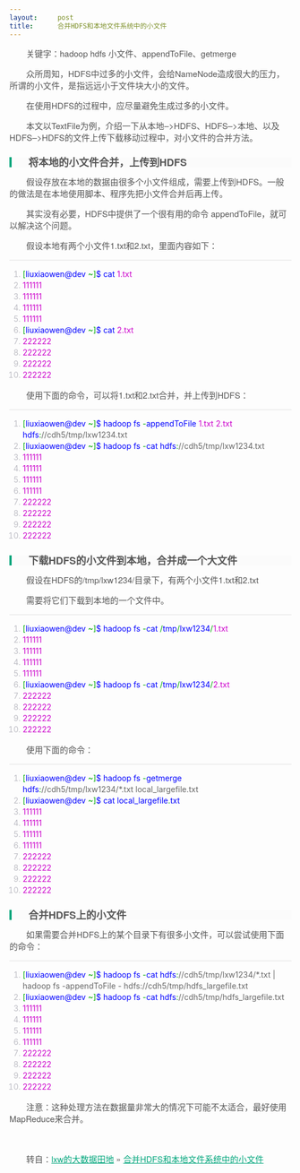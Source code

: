 ```yaml
---
layout:     post
title:      合并HDFS和本地文件系统中的小文件
---
```

<div id="article_content" class="article_content clearfix csdn-tracking-statistics" data-pid="blog" data-mod="popu_307" data-dsm="post">
								            <link rel="stylesheet" href="https://csdnimg.cn/release/phoenix/template/css/ck_htmledit_views-f76675cdea.css">
						<div class="htmledit_views" id="content_views">
                
<p style="color:rgb(85,85,85);font-family:'Microsoft Yahei', 'Helvetica Neue', Helvetica, Arial, sans-serif;font-size:15px;text-indent:30px;">
关键字：hadoop hdfs 小文件、appendToFile、getmerge</p>
<p style="color:rgb(85,85,85);font-family:'Microsoft Yahei', 'Helvetica Neue', Helvetica, Arial, sans-serif;font-size:15px;text-indent:30px;">
众所周知，HDFS中过多的小文件，会给NameNode造成很大的压力，所谓的小文件，是指远远小于文件块大小的文件。</p>
<p style="color:rgb(85,85,85);font-family:'Microsoft Yahei', 'Helvetica Neue', Helvetica, Arial, sans-serif;font-size:15px;text-indent:30px;">
在使用HDFS的过程中，应尽量避免生成过多的小文件。</p>
<p style="color:rgb(85,85,85);font-family:'Microsoft Yahei', 'Helvetica Neue', Helvetica, Arial, sans-serif;font-size:15px;text-indent:30px;">
本文以TextFile为例，介绍一下从本地–&gt;HDFS、HDFS–&gt;本地、以及HDFS–&gt;HDFS的文件上传下载移动过程中，对小文件的合并方法。</p>
<h2 style="line-height:18px;color:rgb(85,85,85);font-size:18px;border-left:4px solid rgb(0,166,124);background-color:rgb(251,251,251);font-family:'Microsoft Yahei', 'Helvetica Neue', Helvetica, Arial, sans-serif;text-indent:30px;">
将本地的小文件合并，上传到HDFS</h2>
<p style="color:rgb(85,85,85);font-family:'Microsoft Yahei', 'Helvetica Neue', Helvetica, Arial, sans-serif;font-size:15px;text-indent:30px;">
假设存放在本地的数据由很多个小文件组成，需要上传到HDFS。一般的做法是在本地使用脚本、程序先把小文件合并后再上传。</p>
<p style="color:rgb(85,85,85);font-family:'Microsoft Yahei', 'Helvetica Neue', Helvetica, Arial, sans-serif;font-size:15px;text-indent:30px;">
其实没有必要，HDFS中提供了一个很有用的命令 appendToFile，就可以解决这个问题。</p>
<p style="color:rgb(85,85,85);font-family:'Microsoft Yahei', 'Helvetica Neue', Helvetica, Arial, sans-serif;font-size:15px;text-indent:30px;">
假设本地有两个小文件1.txt和2.txt，里面内容如下：</p>
<pre class="prettyprint linenums" style="color:rgb(68,68,68);font-size:14px;line-height:20px;background-color:rgb(248,248,248);border:1px solid rgb(238,238,238);overflow:hidden;text-indent:30px;font-family:Consolas, 'Bitstream Vera Sans Mono', 'Courier New', Courier, monospace !important;"></pre><ol class="linenums" style="list-style:none;"><li class="L0" style="line-height:20px;text-indent:0px;color:rgb(190,190,197);margin-left:0px;list-style:decimal;"><span class="pun" style="color:rgb(0,170,0);">[</span><span class="pln" style="color:rgb(0,0,255);">liuxiaowen@dev </span><span class="pun" style="color:rgb(0,170,0);">~]</span><span class="pln" style="color:rgb(0,0,255);">$ cat </span><span class="lit" style="color:rgb(204,0,204);">1.txt</span><span class="pln" style="color:rgb(0,0,255);"> </span></li><li class="L1" style="line-height:20px;text-indent:0px;color:rgb(190,190,197);margin-left:0px;list-style:decimal;"><span class="lit" style="color:rgb(204,0,204);">111111</span></li><li class="L2" style="line-height:20px;text-indent:0px;color:rgb(190,190,197);margin-left:0px;list-style:decimal;"><span class="lit" style="color:rgb(204,0,204);">111111</span></li><li class="L3" style="line-height:20px;text-indent:0px;color:rgb(190,190,197);margin-left:0px;list-style:decimal;"><span class="lit" style="color:rgb(204,0,204);">111111</span></li><li class="L4" style="line-height:20px;text-indent:0px;color:rgb(190,190,197);margin-left:0px;list-style:decimal;"><span class="lit" style="color:rgb(204,0,204);">111111</span></li><li class="L5" style="line-height:20px;text-indent:0px;color:rgb(190,190,197);margin-left:0px;list-style:decimal;"><span class="pun" style="color:rgb(0,170,0);">[</span><span class="pln" style="color:rgb(0,0,255);">liuxiaowen@dev </span><span class="pun" style="color:rgb(0,170,0);">~]</span><span class="pln" style="color:rgb(0,0,255);">$ cat </span><span class="lit" style="color:rgb(204,0,204);">2.txt</span><span class="pln" style="color:rgb(0,0,255);"> </span></li><li class="L6" style="line-height:20px;text-indent:0px;color:rgb(190,190,197);margin-left:0px;list-style:decimal;"><span class="lit" style="color:rgb(204,0,204);">222222</span></li><li class="L7" style="line-height:20px;text-indent:0px;color:rgb(190,190,197);margin-left:0px;list-style:decimal;"><span class="lit" style="color:rgb(204,0,204);">222222</span></li><li class="L8" style="line-height:20px;text-indent:0px;color:rgb(190,190,197);margin-left:0px;list-style:decimal;"><span class="lit" style="color:rgb(204,0,204);">222222</span></li><li class="L9" style="line-height:20px;text-indent:0px;color:rgb(190,190,197);margin-left:0px;list-style:decimal;"><span class="lit" style="color:rgb(204,0,204);">222222</span></li></ol>
<p style="color:rgb(85,85,85);font-family:'Microsoft Yahei', 'Helvetica Neue', Helvetica, Arial, sans-serif;font-size:15px;text-indent:30px;">
使用下面的命令，可以将1.txt和2.txt合并，并上传到HDFS：</p>
<pre class="prettyprint linenums" style="color:rgb(68,68,68);font-size:14px;line-height:20px;background-color:rgb(248,248,248);border:1px solid rgb(238,238,238);overflow:hidden;text-indent:30px;font-family:Consolas, 'Bitstream Vera Sans Mono', 'Courier New', Courier, monospace !important;"></pre><ol class="linenums" style="list-style:none;"><li class="L0" style="line-height:20px;text-indent:0px;color:rgb(190,190,197);margin-left:0px;list-style:decimal;"><span class="pun" style="color:rgb(0,170,0);">[</span><span class="pln" style="color:rgb(0,0,255);">liuxiaowen@dev </span><span class="pun" style="color:rgb(0,170,0);">~]</span><span class="pln" style="color:rgb(0,0,255);">$ hadoop fs </span><span class="pun" style="color:rgb(0,170,0);">-</span><span class="pln" style="color:rgb(0,0,255);">appendToFile </span><span class="lit" style="color:rgb(204,0,204);">1.txt</span><span class="pln" style="color:rgb(0,0,255);"> </span><span class="lit" style="color:rgb(204,0,204);">2.txt</span><span class="pln" style="color:rgb(0,0,255);"> hdfs</span><span class="pun" style="color:rgb(0,170,0);">:</span><span class="com" style="color:rgb(102,102,102);">//cdh5/tmp/lxw1234.txt</span></li><li class="L1" style="line-height:20px;text-indent:0px;color:rgb(190,190,197);margin-left:0px;list-style:decimal;"><span class="pun" style="color:rgb(0,170,0);">[</span><span class="pln" style="color:rgb(0,0,255);">liuxiaowen@dev </span><span class="pun" style="color:rgb(0,170,0);">~]</span><span class="pln" style="color:rgb(0,0,255);">$ hadoop fs </span><span class="pun" style="color:rgb(0,170,0);">-</span><span class="pln" style="color:rgb(0,0,255);">cat hdfs</span><span class="pun" style="color:rgb(0,170,0);">:</span><span class="com" style="color:rgb(102,102,102);">//cdh5/tmp/lxw1234.txt</span></li><li class="L2" style="line-height:20px;text-indent:0px;color:rgb(190,190,197);margin-left:0px;list-style:decimal;"><span class="lit" style="color:rgb(204,0,204);">111111</span></li><li class="L3" style="line-height:20px;text-indent:0px;color:rgb(190,190,197);margin-left:0px;list-style:decimal;"><span class="lit" style="color:rgb(204,0,204);">111111</span></li><li class="L4" style="line-height:20px;text-indent:0px;color:rgb(190,190,197);margin-left:0px;list-style:decimal;"><span class="lit" style="color:rgb(204,0,204);">111111</span></li><li class="L5" style="line-height:20px;text-indent:0px;color:rgb(190,190,197);margin-left:0px;list-style:decimal;"><span class="lit" style="color:rgb(204,0,204);">111111</span></li><li class="L6" style="line-height:20px;text-indent:0px;color:rgb(190,190,197);margin-left:0px;list-style:decimal;"><span class="lit" style="color:rgb(204,0,204);">222222</span></li><li class="L7" style="line-height:20px;text-indent:0px;color:rgb(190,190,197);margin-left:0px;list-style:decimal;"><span class="lit" style="color:rgb(204,0,204);">222222</span></li><li class="L8" style="line-height:20px;text-indent:0px;color:rgb(190,190,197);margin-left:0px;list-style:decimal;"><span class="lit" style="color:rgb(204,0,204);">222222</span></li><li class="L9" style="line-height:20px;text-indent:0px;color:rgb(190,190,197);margin-left:0px;list-style:decimal;"><span class="lit" style="color:rgb(204,0,204);">222222</span></li></ol>
<h2 style="line-height:18px;color:rgb(85,85,85);font-size:18px;border-left:4px solid rgb(0,166,124);background-color:rgb(251,251,251);font-family:'Microsoft Yahei', 'Helvetica Neue', Helvetica, Arial, sans-serif;text-indent:30px;">
下载HDFS的小文件到本地，合并成一个大文件</h2>
<p style="color:rgb(85,85,85);font-family:'Microsoft Yahei', 'Helvetica Neue', Helvetica, Arial, sans-serif;font-size:15px;text-indent:30px;">
假设在HDFS的/tmp/lxw1234/目录下，有两个小文件1.txt和2.txt</p>
<p style="color:rgb(85,85,85);font-family:'Microsoft Yahei', 'Helvetica Neue', Helvetica, Arial, sans-serif;font-size:15px;text-indent:30px;">
需要将它们下载到本地的一个文件中。</p>
<pre class="prettyprint linenums" style="color:rgb(68,68,68);font-size:14px;line-height:20px;background-color:rgb(248,248,248);border:1px solid rgb(238,238,238);overflow:hidden;text-indent:30px;font-family:Consolas, 'Bitstream Vera Sans Mono', 'Courier New', Courier, monospace !important;"></pre><ol class="linenums" style="list-style:none;"><li class="L0" style="line-height:20px;text-indent:0px;color:rgb(190,190,197);margin-left:0px;list-style:decimal;"><span class="pun" style="color:rgb(0,170,0);">[</span><span class="pln" style="color:rgb(0,0,255);">liuxiaowen@dev </span><span class="pun" style="color:rgb(0,170,0);">~]</span><span class="pln" style="color:rgb(0,0,255);">$ hadoop fs </span><span class="pun" style="color:rgb(0,170,0);">-</span><span class="pln" style="color:rgb(0,0,255);">cat </span><span class="pun" style="color:rgb(0,170,0);">/</span><span class="pln" style="color:rgb(0,0,255);">tmp</span><span class="pun" style="color:rgb(0,170,0);">/</span><span class="pln" style="color:rgb(0,0,255);">lxw1234</span><span class="pun" style="color:rgb(0,170,0);">/</span><span class="lit" style="color:rgb(204,0,204);">1.txt</span></li><li class="L1" style="line-height:20px;text-indent:0px;color:rgb(190,190,197);margin-left:0px;list-style:decimal;"><span class="lit" style="color:rgb(204,0,204);">111111</span></li><li class="L2" style="line-height:20px;text-indent:0px;color:rgb(190,190,197);margin-left:0px;list-style:decimal;"><span class="lit" style="color:rgb(204,0,204);">111111</span></li><li class="L3" style="line-height:20px;text-indent:0px;color:rgb(190,190,197);margin-left:0px;list-style:decimal;"><span class="lit" style="color:rgb(204,0,204);">111111</span></li><li class="L4" style="line-height:20px;text-indent:0px;color:rgb(190,190,197);margin-left:0px;list-style:decimal;"><span class="lit" style="color:rgb(204,0,204);">111111</span></li><li class="L5" style="line-height:20px;text-indent:0px;color:rgb(190,190,197);margin-left:0px;list-style:decimal;"><span class="pun" style="color:rgb(0,170,0);">[</span><span class="pln" style="color:rgb(0,0,255);">liuxiaowen@dev </span><span class="pun" style="color:rgb(0,170,0);">~]</span><span class="pln" style="color:rgb(0,0,255);">$ hadoop fs </span><span class="pun" style="color:rgb(0,170,0);">-</span><span class="pln" style="color:rgb(0,0,255);">cat </span><span class="pun" style="color:rgb(0,170,0);">/</span><span class="pln" style="color:rgb(0,0,255);">tmp</span><span class="pun" style="color:rgb(0,170,0);">/</span><span class="pln" style="color:rgb(0,0,255);">lxw1234</span><span class="pun" style="color:rgb(0,170,0);">/</span><span class="lit" style="color:rgb(204,0,204);">2.txt</span></li><li class="L6" style="line-height:20px;text-indent:0px;color:rgb(190,190,197);margin-left:0px;list-style:decimal;"><span class="lit" style="color:rgb(204,0,204);">222222</span></li><li class="L7" style="line-height:20px;text-indent:0px;color:rgb(190,190,197);margin-left:0px;list-style:decimal;"><span class="lit" style="color:rgb(204,0,204);">222222</span></li><li class="L8" style="line-height:20px;text-indent:0px;color:rgb(190,190,197);margin-left:0px;list-style:decimal;"><span class="lit" style="color:rgb(204,0,204);">222222</span></li><li class="L9" style="line-height:20px;text-indent:0px;color:rgb(190,190,197);margin-left:0px;list-style:decimal;"><span class="lit" style="color:rgb(204,0,204);">222222</span></li></ol>
<p style="color:rgb(85,85,85);font-family:'Microsoft Yahei', 'Helvetica Neue', Helvetica, Arial, sans-serif;font-size:15px;text-indent:30px;">
使用下面的命令：</p>
<pre class="prettyprint linenums" style="color:rgb(68,68,68);font-size:14px;line-height:20px;background-color:rgb(248,248,248);border:1px solid rgb(238,238,238);overflow:hidden;text-indent:30px;font-family:Consolas, 'Bitstream Vera Sans Mono', 'Courier New', Courier, monospace !important;"></pre><ol class="linenums" style="list-style:none;"><li class="L0" style="line-height:20px;text-indent:0px;color:rgb(190,190,197);margin-left:0px;list-style:decimal;"><span class="pun" style="color:rgb(0,170,0);">[</span><span class="pln" style="color:rgb(0,0,255);">liuxiaowen@dev </span><span class="pun" style="color:rgb(0,170,0);">~]</span><span class="pln" style="color:rgb(0,0,255);">$ hadoop fs </span><span class="pun" style="color:rgb(0,170,0);">-</span><span class="pln" style="color:rgb(0,0,255);">getmerge hdfs</span><span class="pun" style="color:rgb(0,170,0);">:</span><span class="com" style="color:rgb(102,102,102);">//cdh5/tmp/lxw1234/*.txt local_largefile.txt</span></li><li class="L1" style="line-height:20px;text-indent:0px;color:rgb(190,190,197);margin-left:0px;list-style:decimal;"><span class="pun" style="color:rgb(0,170,0);">[</span><span class="pln" style="color:rgb(0,0,255);">liuxiaowen@dev </span><span class="pun" style="color:rgb(0,170,0);">~]</span><span class="pln" style="color:rgb(0,0,255);">$ cat local_largefile</span><span class="pun" style="color:rgb(0,170,0);">.</span><span class="pln" style="color:rgb(0,0,255);">txt </span></li><li class="L2" style="line-height:20px;text-indent:0px;color:rgb(190,190,197);margin-left:0px;list-style:decimal;"><span class="lit" style="color:rgb(204,0,204);">111111</span></li><li class="L3" style="line-height:20px;text-indent:0px;color:rgb(190,190,197);margin-left:0px;list-style:decimal;"><span class="lit" style="color:rgb(204,0,204);">111111</span></li><li class="L4" style="line-height:20px;text-indent:0px;color:rgb(190,190,197);margin-left:0px;list-style:decimal;"><span class="lit" style="color:rgb(204,0,204);">111111</span></li><li class="L5" style="line-height:20px;text-indent:0px;color:rgb(190,190,197);margin-left:0px;list-style:decimal;"><span class="lit" style="color:rgb(204,0,204);">111111</span></li><li class="L6" style="line-height:20px;text-indent:0px;color:rgb(190,190,197);margin-left:0px;list-style:decimal;"><span class="lit" style="color:rgb(204,0,204);">222222</span></li><li class="L7" style="line-height:20px;text-indent:0px;color:rgb(190,190,197);margin-left:0px;list-style:decimal;"><span class="lit" style="color:rgb(204,0,204);">222222</span></li><li class="L8" style="line-height:20px;text-indent:0px;color:rgb(190,190,197);margin-left:0px;list-style:decimal;"><span class="lit" style="color:rgb(204,0,204);">222222</span></li><li class="L9" style="line-height:20px;text-indent:0px;color:rgb(190,190,197);margin-left:0px;list-style:decimal;"><span class="lit" style="color:rgb(204,0,204);">222222</span></li></ol>
<h2 style="line-height:18px;color:rgb(85,85,85);font-size:18px;border-left:4px solid rgb(0,166,124);background-color:rgb(251,251,251);font-family:'Microsoft Yahei', 'Helvetica Neue', Helvetica, Arial, sans-serif;text-indent:30px;">
合并HDFS上的小文件</h2>
<p style="color:rgb(85,85,85);font-family:'Microsoft Yahei', 'Helvetica Neue', Helvetica, Arial, sans-serif;font-size:15px;text-indent:30px;">
如果需要合并HDFS上的某个目录下有很多小文件，可以尝试使用下面的命令：</p>
<pre class="prettyprint linenums" style="color:rgb(68,68,68);font-size:14px;line-height:20px;background-color:rgb(248,248,248);border:1px solid rgb(238,238,238);overflow:hidden;text-indent:30px;font-family:Consolas, 'Bitstream Vera Sans Mono', 'Courier New', Courier, monospace !important;"></pre><ol class="linenums" style="list-style:none;"><li class="L0" style="line-height:20px;text-indent:0px;color:rgb(190,190,197);margin-left:0px;list-style:decimal;"><span class="pun" style="color:rgb(0,170,0);">[</span><span class="pln" style="color:rgb(0,0,255);">liuxiaowen@dev </span><span class="pun" style="color:rgb(0,170,0);">~]</span><span class="pln" style="color:rgb(0,0,255);">$ hadoop fs </span><span class="pun" style="color:rgb(0,170,0);">-</span><span class="pln" style="color:rgb(0,0,255);">cat hdfs</span><span class="pun" style="color:rgb(0,170,0);">:</span><span class="com" style="color:rgb(102,102,102);">//cdh5/tmp/lxw1234/*.txt | hadoop fs -appendToFile - hdfs://cdh5/tmp/hdfs_largefile.txt</span></li><li class="L1" style="line-height:20px;text-indent:0px;color:rgb(190,190,197);margin-left:0px;list-style:decimal;"><span class="pun" style="color:rgb(0,170,0);">[</span><span class="pln" style="color:rgb(0,0,255);">liuxiaowen@dev </span><span class="pun" style="color:rgb(0,170,0);">~]</span><span class="pln" style="color:rgb(0,0,255);">$ hadoop fs </span><span class="pun" style="color:rgb(0,170,0);">-</span><span class="pln" style="color:rgb(0,0,255);">cat hdfs</span><span class="pun" style="color:rgb(0,170,0);">:</span><span class="com" style="color:rgb(102,102,102);">//cdh5/tmp/hdfs_largefile.txt</span></li><li class="L2" style="line-height:20px;text-indent:0px;color:rgb(190,190,197);margin-left:0px;list-style:decimal;"><span class="lit" style="color:rgb(204,0,204);">111111</span></li><li class="L3" style="line-height:20px;text-indent:0px;color:rgb(190,190,197);margin-left:0px;list-style:decimal;"><span class="lit" style="color:rgb(204,0,204);">111111</span></li><li class="L4" style="line-height:20px;text-indent:0px;color:rgb(190,190,197);margin-left:0px;list-style:decimal;"><span class="lit" style="color:rgb(204,0,204);">111111</span></li><li class="L5" style="line-height:20px;text-indent:0px;color:rgb(190,190,197);margin-left:0px;list-style:decimal;"><span class="lit" style="color:rgb(204,0,204);">111111</span></li><li class="L6" style="line-height:20px;text-indent:0px;color:rgb(190,190,197);margin-left:0px;list-style:decimal;"><span class="lit" style="color:rgb(204,0,204);">222222</span></li><li class="L7" style="line-height:20px;text-indent:0px;color:rgb(190,190,197);margin-left:0px;list-style:decimal;"><span class="lit" style="color:rgb(204,0,204);">222222</span></li><li class="L8" style="line-height:20px;text-indent:0px;color:rgb(190,190,197);margin-left:0px;list-style:decimal;"><span class="lit" style="color:rgb(204,0,204);">222222</span></li><li class="L9" style="line-height:20px;text-indent:0px;color:rgb(190,190,197);margin-left:0px;list-style:decimal;"><span class="lit" style="color:rgb(204,0,204);">222222</span></li></ol>
<p style="color:rgb(85,85,85);font-family:'Microsoft Yahei', 'Helvetica Neue', Helvetica, Arial, sans-serif;font-size:15px;text-indent:30px;">
注意：这种处理方法在数据量非常大的情况下可能不太适合，最好使用MapReduce来合并。</p>
<p style="color:rgb(85,85,85);font-family:'Microsoft Yahei', 'Helvetica Neue', Helvetica, Arial, sans-serif;font-size:15px;text-indent:30px;">
<br></p>
<p style="color:rgb(85,85,85);font-family:'Microsoft Yahei', 'Helvetica Neue', Helvetica, Arial, sans-serif;font-size:15px;text-indent:30px;">
转自：<a href="http://lxw1234.com/" rel="nofollow" title="" style="color:rgb(0,166,124);">lxw的大数据田地</a> » <a href="http://lxw1234.com/archives/2015/09/481.htm" rel="nofollow" title="" style="color:rgb(0,166,124);">合并HDFS和本地文件系统中的小文件</a></p>
            </div>
                </div>